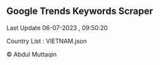 

## Google Trends Keywords Scraper 
 
Last Update 06-07-2023 , 09:50:20

Country List :
VIETNAM.json



© Abdul Muttaqin 

